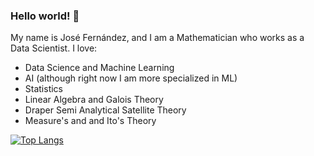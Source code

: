 ### Hello world! 👋

My name is José Fernández, and I am a Mathematician who works as a Data Scientist. I love:


* Data Science and Machine Learning
* AI (although right now I am more specialized in ML)
* Statistics
* Linear Algebra and Galois Theory
* Draper Semi Analytical Satellite Theory
* Measure's and and Ito's Theory
  

[![Top Langs](https://github-readme-stats.vercel.app/api/top-langs/?username=josefernandezest98&langs_count=8)](https://github.com/josefernandezest98/github-readme-stats)
